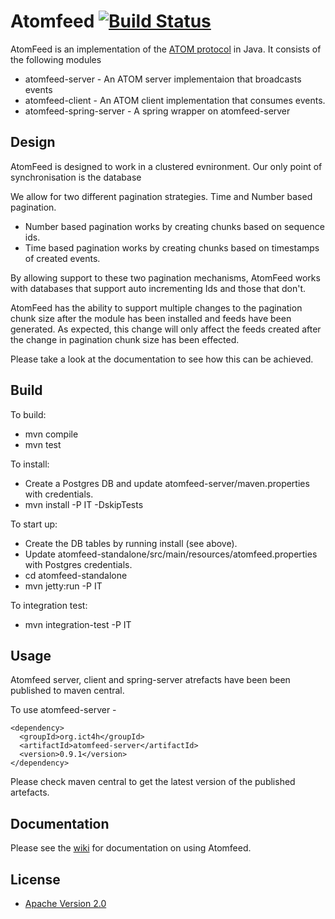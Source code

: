 # Atomfeed [![Build Status](https://travis-ci.org/ICT4H/atomfeed.svg?branch=master)](https://travis-ci.org/ICT4H/atomfeed)

AtomFeed is an implementation of the [ATOM protocol](https://github.com/ICT4H/simplefeed) in Java. It consists of the following modules

* atomfeed-server - An ATOM server implementaion that broadcasts events
* atomfeed-client - An ATOM client implementation that consumes events.
* atomfeed-spring-server - A spring wrapper on atomfeed-server

Design
------

AtomFeed is designed to work in a clustered evnironment. Our only point of synchronisation is the database

We allow for two different pagination strategies. Time and Number based pagination. 

* Number based pagination works by creating chunks based on sequence ids.
* Time based pagination works by creating chunks based on timestamps of created events.

By allowing support to these two pagination mechanisms, AtomFeed works with databases that support auto incrementing Ids and those that don't.

<p>
AtomFeed has the ability to support multiple changes to the pagination chunk size after the module has been installed and feeds have been generated.
As expected, this change will only affect the feeds created after the change in pagination chunk size has been effected.

Please take a look at the documentation to see how this can be achieved.
</p>

Build
-----
To build:
* mvn compile
* mvn test

To install:
* Create a Postgres DB and update atomfeed-server/maven.properties with credentials.
* mvn install -P IT -DskipTests

To start up:
* Create the DB tables by running install (see above).
* Update atomfeed-standalone/src/main/resources/atomfeed.properties with Postgres credentials.
* cd atomfeed-standalone
* mvn jetty:run -P IT

To integration test:
* mvn integration-test -P IT

Usage
------

Atomfeed server, client and spring-server atrefacts have been been published to maven central.

To use atomfeed-server -

```
<dependency>
  <groupId>org.ict4h</groupId>
  <artifactId>atomfeed-server</artifactId>
  <version>0.9.1</version>
</dependency>
```

Please check maven central to get the latest version of the published artefacts.

Documentation
------
Please see the [wiki](https://github.com/ICT4H/atomfeed/wiki) for documentation on using Atomfeed.

## License

* [Apache Version 2.0](http://www.apache.org/licenses/LICENSE-2.0.html)

